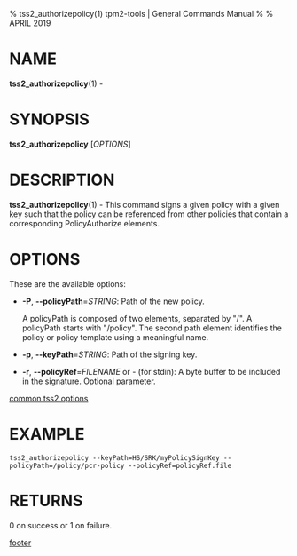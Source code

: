 % tss2_authorizepolicy(1) tpm2-tools | General Commands Manual
%
% APRIL 2019

# NAME

**tss2_authorizepolicy**(1) -

# SYNOPSIS

**tss2_authorizepolicy** [*OPTIONS*]

# DESCRIPTION

**tss2_authorizepolicy**(1) - This command signs a given policy with a given key such that the policy can be referenced from other policies that contain a corresponding PolicyAuthorize elements.

# OPTIONS

These are the available options:

  * **-P**, **\--policyPath**=_STRING_:
    Path of the new policy.

    A policyPath is composed of two elements, separated by "/". A policyPath
    starts with "/policy". The second path element identifies the policy
    or policy template using a meaningful name.

  * **-p**, **\--keyPath**=_STRING_:
    Path of the signing key.

  * **-r**, **\--policyRef**=_FILENAME_ or _-_ (for stdin):
    A byte buffer to be included in the signature. Optional parameter.

[common tss2 options](common/tss2-options.md)

# EXAMPLE
```
tss2_authorizepolicy --keyPath=HS/SRK/myPolicySignKey --policyPath=/policy/pcr-policy --policyRef=policyRef.file
```

# RETURNS

0 on success or 1 on failure.

[footer](common/footer.md)
